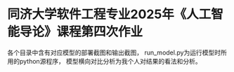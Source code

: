 # 同济大学软件工程专业2025年《人工智能导论》课程第四次作业
各个目录中含有对应模型的部署截图和输出截图，
run_model.py为运行模型时所用的python源程序，
模型横向对比分析为我个人对结果的看法和分析。

